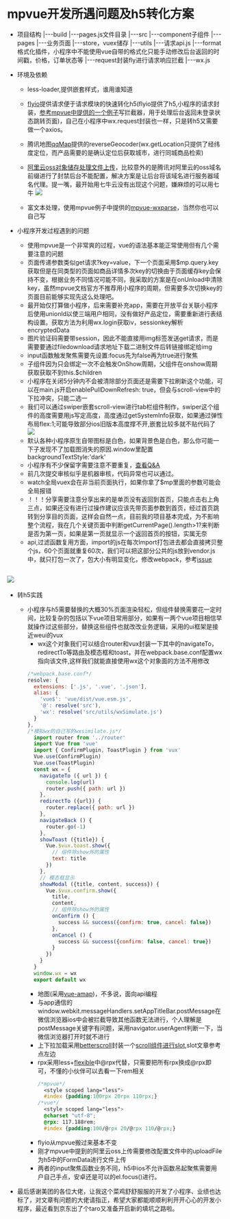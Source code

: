 # mpvue开发所遇问题及h5转化方案

- 项目结构
    |---build
        |---pages.js文件目录
    |---src
        |---component子组件
        |---pages
            |---业务页面
        |---store，vuex储存
        |---utils
            |---请求api.js
            |---format格式化插件，小程序中不能使用vue自带的格式化只能手动修改后台返回的时间戳，价格，订单状态等
            |---request封装fly进行请求响应拦截
            |---wx.js
- 环境及依赖

  - less-loader,提供嵌套样式，谁用谁知道

  - [flyio](https://github.com/wendux/fly)提供请求便于请求模块的快速转化h5(flyio提供了h5,小程序的请求封装，[参考mpvue中提供的一个例子][1]写拦截器，用于处理后台返回未登录状态跳转页面)，自己在小程序中wx.request封装也一样，只是转h5又需要做一个axios。

  - 腾讯地图[qqMap](http://lbs.qq.com/qqmap_wx_jssdk/method-reverseGeocoder.html)提供的reverseGeocoder(wx.getLocation只提供了经纬度定位，而产品需要的是确认定位后获取城市，进行同城商品检索)

  - [阿里云oss对象储存处理文件上传](https://www.jianshu.com/p/34d6dcbdc2e5)，比较意外的是腾讯对阿里云的oss域名前缀进行了封禁后台不能配置，解决方案是让后台将该域名进行服务器域名代理。提一嘴，最开始用七牛云没有出现这个问题，嫌麻烦的可以用七牛
![](https://user-gold-cdn.xitu.io/2018/6/16/164089c18cf3cf96?w=818&h=333&f=png&s=22987)
  - 富文本处理，使用mpvue例子中提供的[mpvue-wxparse][3]，当然你也可以自己写

- 小程序开发过程遇到的问题
    -    使用mpvue是一个非常爽的过程，vue的语法基本能正常使用但有几个需要注意的问题
    -    页面传递参数类似get请求?key=value，下一个页面采用$mp.query.key获取但是在同类型的页面如商品详情多次key的切换由于页面缓存key会保持不变，根据业务不同情况可能不同，我采取的方案是在onUnload中清除key，虽然mpvue文档官方不推荐用小程序的周期，但需要多次切换key的页面目前能够实现先这么处理吧。
    - 最开始仅打算做小程序，后来需要补充app，需要在开放平台关联小程序后使用unionId以使三端用户相同，没有做好产品定位，需要重新进行表结构设置。获取方法为利用wx.login获取iv，sessionkey解析encryptedData
    - 图片验证码需要带session，因此不能直接用img标签发送get请求，而是需要要通过filedownload请求地址下载二进制文件后转链接绑定给img
    - input函数触发聚焦需要先设置:focus先为false再为true进行聚焦
    - 子组件因为只会绑定一次不会触发OnShow周期，父组件在onshow周期获取获取不到this.$children
    - 小程序在关闭5分钟内不会被清除部分页面还是需要下拉刷新这个功能，可以在main.js开启enablePullDownRefresh: true，但会与scroll-view中的下拉冲突，只能二选一
    - 我们可以通过swiper嵌套scroll-view进行tab栏组件制作，swiper这个组件的高度需要用js写定高度，高度通过getSystemInfo获取，如果通过弹性布局flex:1;可能导致部分ios旧版本高度撑不开,嵌套比较多就不贴代码了
![](https://user-gold-cdn.xitu.io/2018/6/16/164089baf7ad06bd?w=489&h=454&f=png&s=44947)
    - 默认各种小程序原生自带图标是白色，如果背景色是白色，那么你可能一下子发现不了加载图消失的原因.window里配置backgroundTextStyle:'dark'
    - 小程序有不少保留字需要注意不要重复，[查看Q&A][5]
    - 前几次提交审核似乎是机器审核，代码异常也可以通过。
    - watch全局vuex会在非当前页面执行，如果你拿了$mp里面的参数可能会全局报错
    - ！！！分享需要注意分享出来的是单页没有返回到首页，只能点击右上角三点，如果还没有进行过操作建议应该先带页面参数到首页，经过首页跳转到分享目的页面，这样会自然一点，目前我的项目基本完成，为不影响整个流程，我在几个关键页面中判断getCurrentPage().length>1?来判断是否为第一页，如果是第一页就显示一个返回首页的按钮，实属无奈
    - api,过滤函数复用方面，import的js在每次Import打包进去都会直接拷贝整个js，60个页面就重复60次，我们可以把这部分公共的js放到vendor.js中，就只打包一次了，包大小有明显变化，修改webpack，参考[issue](https://github.com/Meituan-Dianping/mpvue/issues/289)
    
![](https://user-gold-cdn.xitu.io/2018/7/7/16472ea8d38d077c?w=2300&h=462&f=jpeg&s=125868)
---------------------------
- 转h5实践
    - 小程序与h5需要替换的大概30%页面渲染轻松，但组件替换需要花一定时间，比较复杂的包括以下vue项目常用部分，如果有一两个vue项目相信早就操作过这些部分，替换这些组件也就改改业务逻辑，采用的ui框架是接近weui的vux
      - wx这个对象我们可以结合router和vux封装一下其中的navigateTo，redirectTo等路由及模态框和toast，并在webpack.base.conf配置wx指向该文件,这样我们就能直接使用wx这个对象面的方法不用修改
      ```js
      /*webpack.base.conf*/
      resolve: {
        extensions: ['.js', '.vue', '.json'],
        alias: {
          'vue$': 'vue/dist/vue.esm.js',
          '@': resolve('src'),
          'wx': resolve('src/utils/wxSimulate.js')
        }
      },
      /*模拟wx的自己写的wxsimilate.js*/
        import router from '../router'
        import Vue from 'vue'
        import { ConfirmPlugin, ToastPlugin } from 'vux'
        Vue.use(ConfirmPlugin)
        Vue.use(ToastPlugin)
        const wx = {
          navigateTo ({ url }) {
            console.log(url)
            router.push({ path: url })
          },
          redirectTo ({url}) {
            router.replace({ path: url })
          },
          navigateBack () {
            router.go(-1)
          },
          showToast ({title}) {
            Vue.$vux.toast.show({
              // 组件除show外的属性
              text: title
            })
          },
          // 模态框显示
          showModal ({title, content, success}) {
            Vue.$vux.confirm.show({
              title,
              content,
              // 组件除show外的属性
              onConfirm () {
                success && success({confirm: true, cancel: false})
              },
              onCancel () {
                success && success({confirm: false, cancel: true})
              }
            })
          }
        }
        window.wx = wx
        export default wx

      ```
      - 地图(采用[vue-amap][6])，不多说，面向api编程
      - 与app通信的window.webkit.messageHandlers.setAppTitleBar.postMessage在微信浏览器ios中会被拦截导致其他函数无法进行，个人理解是postMessage关键字有问题，采用navigator.userAgent判断一下，当微信浏览器打开时就不进行
      - 上下拉加载采用[betterscroll][7]封装一个[scroll组件进行slot][8],slot文章参考点左边
      - rpx采用less+[flexible][9]中@rpx代替，只需要把所有rpx换成@rpx即可，不懂的小伙伴可以去看一下rem相关
        ```css
        /*mpvue*/
          <style scoped lang="less">
          #index {padding:100rpx 20rpx 110rpx;}
        /*vue*/
          <style scoped lang="less">
          @charset "utf-8";
          @rpx: 117.188rem;
          #index {padding:100/@rpx 20/@rpx 110/@rpx;}
        ```
      - flyio从mpvue搬过来基本不变
      - 刚才mpvue中提到的阿里云oss上传需要修改配置文件中的uploadFile为h5中的FormData进行文件上传
      - 两者的input聚焦函数业务不同，h5中ios不允许函数吊起聚焦需要用户自己手点，安卓还是可以的el.focus()进行。
     
- 最后感谢美团的各位大佬，让我这个菜鸡舒舒服服的开发了小程序、业绩也达标了，对文章有问题的大佬请指正，希望大家都能顺顺利利开开心心的开发小程序，最近看到京东出了个taro又准备开启新的填坑之路啦。


  [1]: https://github.com/F-loat/ithome-lite/blob/master/src/utils/request.js
  [2]: /img/bVbcn4M
  [3]: https://github.com/F-loat/mpvue-wxParse
  [4]: /img/bVbcoaW
  [5]: http://mpvue.com/qa/
  [6]: https://elemefe.github.io/vue-amap/
  [7]: https://ustbhuangyi.github.io/better-scroll/#/
  [8]: https://www.cnblogs.com/xiaohaifengke/p/7308943.html
  [9]: https://github.com/amfe/lib-flexible
  [10]: /img/bVbcob5
  [11]: /img/bVbcob6
